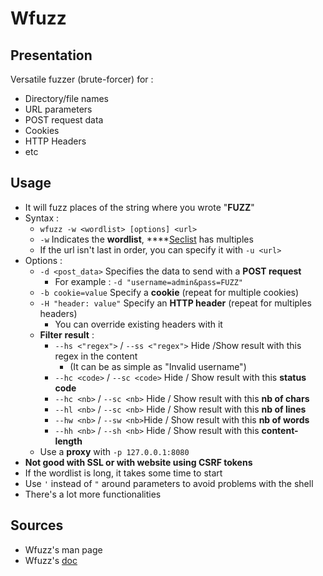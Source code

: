 # Wfuzz

## Presentation

Versatile fuzzer \(brute-forcer\) for :

* Directory/file names
* URL parameters
* POST request data
* Cookies
* HTTP Headers
* etc

## Usage

* It will fuzz places of the string where you wrote "**FUZZ**"
* Syntax : 
  * `wfuzz -w <wordlist> [options] <url>`
  * `-w` Indicates the **wordlist**, ****[Seclist](https://github.com/danielmiessler/SecLists) has multiples
  * If the url isn't last in order, you can specify it with `-u <url>`
* Options :
  * `-d <post_data>` Specifies the data to send with a **POST request**
    * For example : `-d "username=admin&pass=FUZZ"`
  * `-b cookie=value` Specify a **cookie** \(repeat for multiple cookies\)
  * `-H "header: value"` Specify an **HTTP header** \(repeat for multiples headers\)
    * You can override existing headers with it
  * **Filter** **result**  :
    * `--hs <"regex">` / `--ss <"regex">` Hide /Show result with this regex in the content
      * \(It can be as simple as "Invalid username"\)
    * `--hc <code>` / `--sc <code>` Hide / Show result with this **status code**
    * `--hc <nb>` / `--sc <nb>` Hide / Show result with this **nb of chars**
    * `--hl <nb>` / `--sc <nb>` Hide / Show result with this **nb of lines**
    * `--hw <nb>` / `--sw <nb>`Hide / Show result with this **nb of words**
    * `--hh <nb>` / `--sh <nb>` Hide / Show result with this **content-length**
  * Use a **proxy** with  `-p 127.0.0.1:8080`
* **Not good with SSL or with website using CSRF tokens**
* If the wordlist is long, it takes some time to start
* Use `'` instead of `"` around parameters to avoid problems with the shell
* There's a lot more functionalities

## Sources

* Wfuzz's man page
* Wfuzz's [doc](https://wfuzz.readthedocs.io/en/latest/user/basicusage.html)

